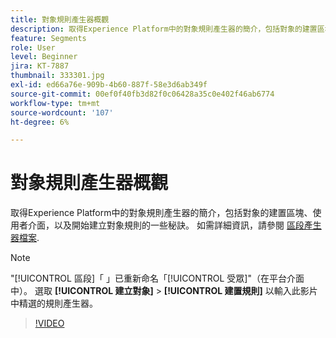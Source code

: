 ```yaml
---
title: 對象規則產生器概觀
description: 取得Experience Platform中的對象規則產生器的簡介，包括對象的建置區塊、使用者介面，以及開始建立對象規則的一些秘訣。
feature: Segments
role: User
level: Beginner
jira: KT-7887
thumbnail: 333301.jpg
exl-id: ed66a76e-909b-4b60-887f-58e3d6ab349f
source-git-commit: 00ef0f40fb3d82f0c06428a35c0e402f46ab6774
workflow-type: tm+mt
source-wordcount: '107'
ht-degree: 6%

---
```


# 對象規則產生器概觀

取得Experience Platform中的對象規則產生器的簡介，包括對象的建置區塊、使用者介面，以及開始建立對象規則的一些秘訣。 如需詳細資訊，請參閱 [區段產生器檔案](https://experienceleague.adobe.com/docs/experience-platform/segmentation/ui/segment-builder.html).

>[!NOTE]
>
> &quot;[!UICONTROL 區段]「 」已重新命名「[!UICONTROL 受眾]&quot;（在平台介面中）。 選取 **[!UICONTROL 建立對象]** > **[!UICONTROL 建置規則]** 以輸入此影片中精選的規則產生器。


>[!VIDEO](https://video.tv.adobe.com/v/333301/?learn=on)

